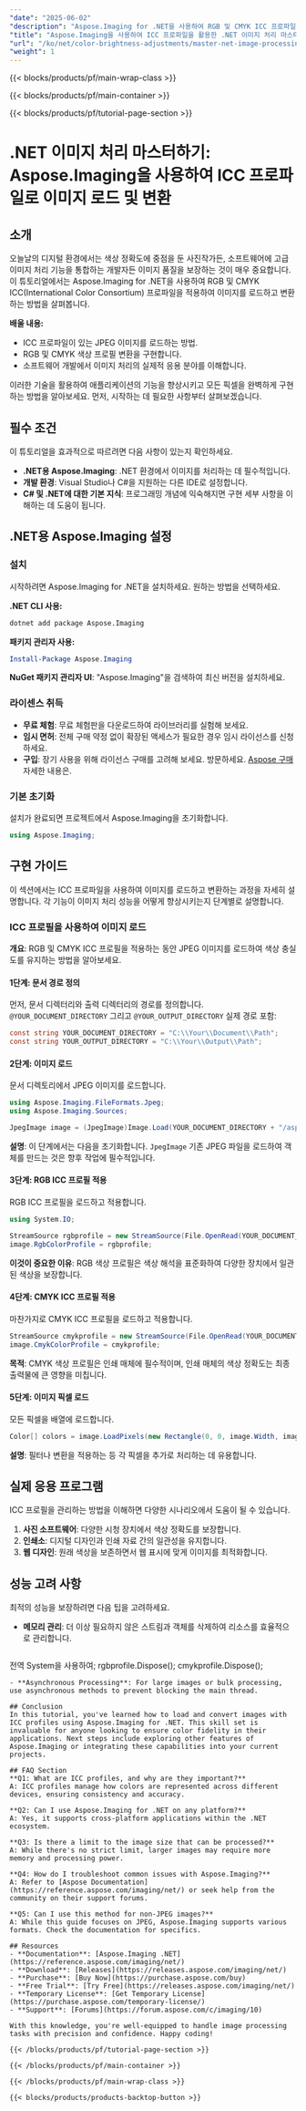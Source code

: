 ```yaml
---
"date": "2025-06-02"
"description": "Aspose.Imaging for .NET을 사용하여 RGB 및 CMYK ICC 프로파일의 이미지를 로드하고 변환하는 방법을 알아보세요. 애플리케이션의 색상 정확도를 높여 보세요."
"title": "Aspose.Imaging을 사용하여 ICC 프로파일을 활용한 .NET 이미지 처리 마스터하기 - 정확한 색상 관리"
"url": "/ko/net/color-brightness-adjustments/master-net-image-processing-with-icc-profiles-using-aspose-imaging/"
"weight": 1
---
```


{{< blocks/products/pf/main-wrap-class >}}

{{< blocks/products/pf/main-container >}}

{{< blocks/products/pf/tutorial-page-section >}}
# .NET 이미지 처리 마스터하기: Aspose.Imaging을 사용하여 ICC 프로파일로 이미지 로드 및 변환

## 소개

오늘날의 디지털 환경에서는 색상 정확도에 중점을 둔 사진작가든, 소프트웨어에 고급 이미지 처리 기능을 통합하는 개발자든 이미지 품질을 보장하는 것이 매우 중요합니다. 이 튜토리얼에서는 Aspose.Imaging for .NET을 사용하여 RGB 및 CMYK ICC(International Color Consortium) 프로파일을 적용하여 이미지를 로드하고 변환하는 방법을 살펴봅니다.

**배울 내용:**
- ICC 프로파일이 있는 JPEG 이미지를 로드하는 방법.
- RGB 및 CMYK 색상 프로필 변환을 구현합니다.
- 소프트웨어 개발에서 이미지 처리의 실제적 응용 분야를 이해합니다.

이러한 기술을 활용하여 애플리케이션의 기능을 향상시키고 모든 픽셀을 완벽하게 구현하는 방법을 알아보세요. 먼저, 시작하는 데 필요한 사항부터 살펴보겠습니다.

## 필수 조건

이 튜토리얼을 효과적으로 따르려면 다음 사항이 있는지 확인하세요.
- **.NET용 Aspose.Imaging**: .NET 환경에서 이미지를 처리하는 데 필수적입니다.
- **개발 환경**: Visual Studio나 C#을 지원하는 다른 IDE로 설정합니다.
- **C# 및 .NET에 대한 기본 지식**: 프로그래밍 개념에 익숙해지면 구현 세부 사항을 이해하는 데 도움이 됩니다.

## .NET용 Aspose.Imaging 설정

### 설치

시작하려면 Aspose.Imaging for .NET을 설치하세요. 원하는 방법을 선택하세요.

**.NET CLI 사용:**
```bash
dotnet add package Aspose.Imaging
```

**패키지 관리자 사용:**
```powershell
Install-Package Aspose.Imaging
```

**NuGet 패키지 관리자 UI**: "Aspose.Imaging"을 검색하여 최신 버전을 설치하세요.

### 라이센스 취득
- **무료 체험**: 무료 체험판을 다운로드하여 라이브러리를 실험해 보세요.
- **임시 면허**: 전체 구매 약정 없이 확장된 액세스가 필요한 경우 임시 라이선스를 신청하세요.
- **구입**: 장기 사용을 위해 라이선스 구매를 고려해 보세요. 방문하세요. [Aspose 구매](https://purchase.aspose.com/buy) 자세한 내용은.

### 기본 초기화
설치가 완료되면 프로젝트에서 Aspose.Imaging을 초기화합니다.
```csharp
using Aspose.Imaging;
```

## 구현 가이드

이 섹션에서는 ICC 프로파일을 사용하여 이미지를 로드하고 변환하는 과정을 자세히 설명합니다. 각 기능이 이미지 처리 성능을 어떻게 향상시키는지 단계별로 설명합니다.

### ICC 프로필을 사용하여 이미지 로드

**개요**: RGB 및 CMYK ICC 프로필을 적용하는 동안 JPEG 이미지를 로드하여 색상 충실도를 유지하는 방법을 알아보세요.

#### 1단계: 문서 경로 정의

먼저, 문서 디렉터리와 출력 디렉터리의 경로를 정의합니다. `@YOUR_DOCUMENT_DIRECTORY` 그리고 `@YOUR_OUTPUT_DIRECTORY` 실제 경로 포함:
```csharp
const string YOUR_DOCUMENT_DIRECTORY = "C:\\Your\\Document\\Path";
const string YOUR_OUTPUT_DIRECTORY = "C:\\Your\\Output\\Path";
```

#### 2단계: 이미지 로드

문서 디렉토리에서 JPEG 이미지를 로드합니다.
```csharp
using Aspose.Imaging.FileFormats.Jpeg;
using Aspose.Imaging.Sources;

JpegImage image = (JpegImage)Image.Load(YOUR_DOCUMENT_DIRECTORY + "/aspose-logo_tn.jpg");
```
**설명**: 이 단계에서는 다음을 초기화합니다. `JpegImage` 기존 JPEG 파일을 로드하여 객체를 만드는 것은 향후 작업에 필수적입니다.

#### 3단계: RGB ICC 프로필 적용

RGB ICC 프로필을 로드하고 적용합니다.
```csharp
using System.IO;

StreamSource rgbprofile = new StreamSource(File.OpenRead(YOUR_DOCUMENT_DIRECTORY + "/rgb.icc"));
image.RgbColorProfile = rgbprofile;
```
**이것이 중요한 이유**: RGB 색상 프로필은 색상 해석을 표준화하여 다양한 장치에서 일관된 색상을 보장합니다.

#### 4단계: CMYK ICC 프로필 적용

마찬가지로 CMYK ICC 프로필을 로드하고 적용합니다.
```csharp
StreamSource cmykprofile = new StreamSource(File.OpenRead(YOUR_DOCUMENT_DIRECTORY + "/cmyk.icc"));
image.CmykColorProfile = cmykprofile;
```
**목적**: CMYK 색상 프로필은 인쇄 매체에 필수적이며, 인쇄 매체의 색상 정확도는 최종 출력물에 큰 영향을 미칩니다.

#### 5단계: 이미지 픽셀 로드

모든 픽셀을 배열에 로드합니다.
```csharp
Color[] colors = image.LoadPixels(new Rectangle(0, 0, image.Width, image.Height));
```
**설명**: 필터나 변환을 적용하는 등 각 픽셀을 추가로 처리하는 데 유용합니다.

## 실제 응용 프로그램

ICC 프로필을 관리하는 방법을 이해하면 다양한 시나리오에서 도움이 될 수 있습니다.
1. **사진 소프트웨어**: 다양한 시청 장치에서 색상 정확도를 보장합니다.
2. **인쇄소**: 디지털 디자인과 인쇄 자료 간의 일관성을 유지합니다.
3. **웹 디자인**: 원래 색상을 보존하면서 웹 표시에 맞게 이미지를 최적화합니다.

## 성능 고려 사항
최적의 성능을 보장하려면 다음 팁을 고려하세요.
- **메모리 관리**: 더 이상 필요하지 않은 스트림과 객체를 삭제하여 리소스를 효율적으로 관리합니다.
  ```csharp
전역 System을 사용하여;
rgbprofile.Dispose();
cmykprofile.Dispose();
```
- **Asynchronous Processing**: For large images or bulk processing, use asynchronous methods to prevent blocking the main thread.

## Conclusion
In this tutorial, you've learned how to load and convert images with ICC profiles using Aspose.Imaging for .NET. This skill set is invaluable for anyone looking to ensure color fidelity in their applications. Next steps include exploring other features of Aspose.Imaging or integrating these capabilities into your current projects.

## FAQ Section
**Q1: What are ICC profiles, and why are they important?**
A: ICC profiles manage how colors are represented across different devices, ensuring consistency and accuracy.

**Q2: Can I use Aspose.Imaging for .NET on any platform?**
A: Yes, it supports cross-platform applications within the .NET ecosystem.

**Q3: Is there a limit to the image size that can be processed?**
A: While there's no strict limit, larger images may require more memory and processing power.

**Q4: How do I troubleshoot common issues with Aspose.Imaging?**
A: Refer to [Aspose Documentation](https://reference.aspose.com/imaging/net/) or seek help from the community on their support forums.

**Q5: Can I use this method for non-JPEG images?**
A: While this guide focuses on JPEG, Aspose.Imaging supports various formats. Check the documentation for specifics.

## Resources
- **Documentation**: [Aspose.Imaging .NET](https://reference.aspose.com/imaging/net/)
- **Download**: [Releases](https://releases.aspose.com/imaging/net/)
- **Purchase**: [Buy Now](https://purchase.aspose.com/buy)
- **Free Trial**: [Try Free](https://releases.aspose.com/imaging/net/)
- **Temporary License**: [Get Temporary License](https://purchase.aspose.com/temporary-license/)
- **Support**: [Forums](https://forum.aspose.com/c/imaging/10)

With this knowledge, you're well-equipped to handle image processing tasks with precision and confidence. Happy coding!

{{< /blocks/products/pf/tutorial-page-section >}}

{{< /blocks/products/pf/main-container >}}

{{< /blocks/products/pf/main-wrap-class >}}

{{< blocks/products/products-backtop-button >}}